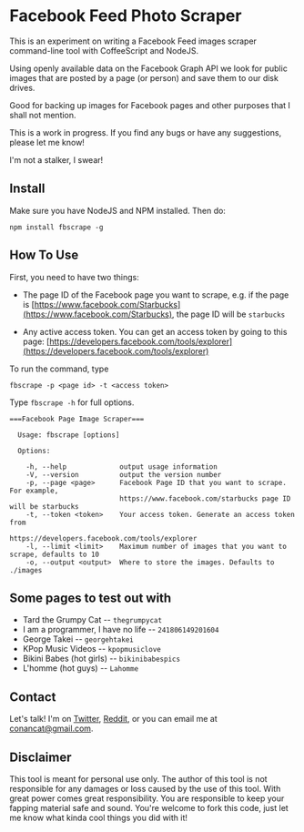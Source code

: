 # Facebook Feed Photo Scraper

This is an experiment on writing a Facebook Feed images scraper command-line tool with CoffeeScript and NodeJS. 

Using openly available data on the Facebook Graph API we look for public images that are posted by a page (or person) and save them to our disk drives.

Good for backing up images for Facebook pages and other purposes that I shall not mention.

This is a work in progress. If you find any bugs or have any suggestions, please let me know! 

I'm not a stalker, I swear! 

## Install

Make sure you have NodeJS and NPM installed. Then do: 

    npm install fbscrape -g

## How To Use

First, you need to have two things:

* The page ID of the Facebook page you want to scrape, e.g. if the page is [https://www.facebook.com/Starbucks](https://www.facebook.com/Starbucks), the page ID will be `starbucks`

* Any active access token. You can get an access token by going to this page: [https://developers.facebook.com/tools/explorer](https://developers.facebook.com/tools/explorer)

To run the command, type

    fbscrape -p <page id> -t <access token>

Type `fbscrape -h` for full options.

    ===Facebook Page Image Scraper===

      Usage: fbscrape [options]

      Options:

        -h, --help             output usage information
        -V, --version          output the version number
        -p, --page <page>      Facebook Page ID that you want to scrape. For example, 
                               https://www.facebook.com/starbucks page ID will be starbucks
        -t, --token <token>    Your access token. Generate an access token from 
                               https://developers.facebook.com/tools/explorer
        -l, --limit <limit>    Maximum number of images that you want to scrape, defaults to 10
        -o, --output <output>  Where to store the images. Defaults to ./images

## Some pages to test out with

* Tard the Grumpy Cat -- `thegrumpycat`
* I am a programmer, I have no life -- `241806149201604`
* George Takei -- `georgehtakei`
* KPop Music Videos -- `kpopmusiclove`
* Bikini Babes (hot girls) -- `bikinibabespics`
* L'homme (hot guys) -- `Lahomme`

## Contact

Let's talk! I'm on [Twitter](https://twitter.com/conancat), [Reddit](http://www.reddit.com/user/conancat), or you can email me at conancat@gmail.com. 

## Disclaimer

This tool is meant for personal use only. The author of this tool is not responsible for any damages or loss caused by the use of this tool. With great power comes great responsibility. You are responsible to keep your fapping material safe and sound. You're welcome to fork this code, just let me know what kinda cool things you did with it! 





